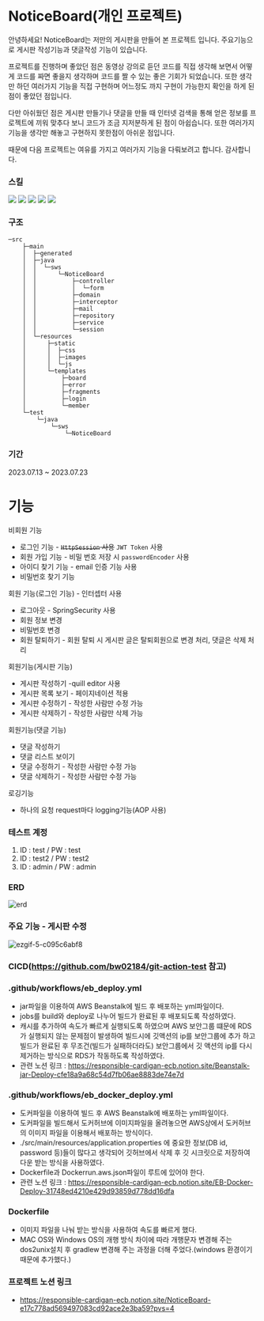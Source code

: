# NoticeBoard(개인 프로젝트)

안녕하세요! NoticeBoard는 저만의 게시판을 만들어 본 프로젝트 입니다. 주요기능으로 게시판 작성기능과 댓글작성 기능이 있습니다.

프로젝트를 진행하며 좋았던 점은 동영상 강의로 듣던 코드를 직접 생각해 보면서 어떻게 코드를 짜면 좋을지 생각하며 코드를 짤 수 있는 좋은 기회가 되었습니다. 또한 생각만 하던 여러가지 기능을 직접 구현하며 어느정도
까지 구현이 가능한지 확인을 하게 된 점이 좋았던 점입니다.

다만 아쉬웠던 점은 게시판 만들기나 댓글을 만들 때 인터넷 검색을 통해 얻은 정보를 프로젝트에 끼워 맞추다 보니 코드가 조금 지저분하게 된 점이 아쉽습니다. 또한 여러가지 기능을 생각만 해놓고 구현하지 못한점이
아쉬운 점입니다.

때문에 다음 프로젝트는 여유를 가지고 여러가지 기능을 다뤄보려고 합니다. 감사합니다.

### 스킬

 <img src="https://img.shields.io/badge/springboot 2.7.13-6DB33F?style=flat&logo=springboot&logoColor=white"/>  <img src="https://img.shields.io/badge/JPA-blue?style=flat"/> <img src="https://img.shields.io/badge/thymeleaf-black?style=flat&logo=thymeleaf&logoColor=005F0F"/> <img src="https://img.shields.io/badge/Elastic Beanstalk-yellow?style=flat&logo=amazonaws&logoColor=#232F3E"/> <img src="https://img.shields.io/badge/GitHub Actions-red?style=flat&logo=githubactions&logoColor=2088FF"/>

### 구조

~~~
─src
    ├─main
    │  ├─generated
    │  ├─java
    │  │  └─sws
    │  │      └─NoticeBoard
    │  │          ├─controller
    │  │          │  └─form
    │  │          ├─domain
    │  │          ├─interceptor
    │  │          ├─mail
    │  │          ├─repository
    │  │          ├─service
    │  │          └─session
    │  └─resources
    │      ├─static
    │      │  ├─css
    │      │  ├─images
    │      │  └─js
    │      └─templates
    │          ├─board
    │          ├─error
    │          ├─fragments
    │          ├─login
    │          └─member
    └─test
        └─java
            └─sws
                └─NoticeBoard
~~~

### 기간

2023.07.13 ~ 2023.07.23

<H1>기능</H1>

비회원 기능

- 로그인 기능 - ~~`HttpSession` 사용~~ `JWT Token` 사용
- 회원 가입 기능 - 비밀 번호 저장 시 `passwordEncoder`  사용
- 아이디 찾기 기능 - email 인증 기능 사용
- 비밀번호 찾기 기능

회원 기능(로그인 기능) - 인터셉터 사용

- 로그아웃 - SpringSecurity 사용
- 회원 정보 변경
- 비밀번호 변경
- 회원 탈퇴하기 - 회원 탈퇴 시 게시판 글은 탈퇴회원으로 변경 처리, 댓글은 삭제 처리

회원기능(게시판 기능)

- 게시판 작성하기 -quill editor 사용
- 게시판 목록 보기 - 페이지네이션 적용
- 게시판 수정하기 - 작성한 사람만 수정 가능
- 게시판 삭제하기 - 작성한 사람만 삭제 가능

회원기능(댓글 기능)

- 댓글 작성하기
- 댓글 리스트 보이기
- 댓글 수정하기 - 작성한 사람만 수정 가능
- 댓글 삭제하기 - 작성한 사람만 수정 가능

로깅기능

- 하나의 요청 request마다 logging기능(AOP 사용)

### 테스트 계정

1. ID : test / PW : test
2. ID : test2 / PW : test2
3. ID : admin / PW : admin

### ERD

![erd](https://github.com/bw02184/NoticeBoard/assets/102367393/89da8996-71d9-49cc-b03c-491475af86b4)

### 주요 기능 - 게시판 수정

![ezgif-5-c095c6abf8](https://github.com/bw02184/NoticeBoard/assets/102367393/a93ede3b-6d0a-4648-af72-46e8e7f1dbfb)

### CICD(https://github.com/bw02184/git-action-test 참고)

### .github/workflows/eb_deploy.yml

- jar파일을 이용하여 AWS Beanstalk에 빌드 후 배포하는 yml파일이다.
- jobs를 build와 deploy로 나누어 빌드가 완료된 후 배포되도록 작성하였다.
- 캐시를 추가하여 속도가 빠르게 실행되도록 하였으며 AWS 보안그룹 떄문에 RDS가 실행되지 않는 문제점이 발생하여 빌드시에 깃액션의 ip를 보안그룹에 추가 하고 빌드가 완료된 후 무조건(빌드가 실패하더라도)
  보안그룹에서 깃 액션의 ip를 다시 제거하는 방식으로 RDS가 작동하도록 작성하였다.
- 관련 노션 링크 : https://responsible-cardigan-ecb.notion.site/Beanstalk-jar-Deploy-cfe18a9a68c54d7fb06ae8883de74e7d

### .github/workflows/eb_docker_deploy.yml

- 도커파일을 이용하여 빌드 후 AWS Beanstalk에 배포하는 yml파일이다.
- 도커파일을 빌드해서 도커허브에 이미지파일을 올려놓으면 AWS상에서 도커허브의 이미지 파일을 이용해서 배포하는 방식이다.
- ./src/main/resources/application.properties 에 중요한 정보(DB id, password 등)들이 많다고 생각되어 깃허브에서 삭제 후 깃 시크릿으로 저장하여 다운 받는 방식을
  사용하였다.
- Dockerfile과 Dockerrun.aws.json파일이 루트에 있어야 한다.
- 관련 노션 링크 : https://responsible-cardigan-ecb.notion.site/EB-Docker-Deploy-31748ed4210e429d93859d778dd16dfa

### Dockerfile

- 이미지 파일을 나눠 받는 방식을 사용하여 속도를 빠르게 했다.
- MAC OS와 Windows OS의 개행 방식 차이에 따라 개행문자 변경해 주는 dos2unix설치 후 gradlew 변경해 주는 과정을 더해 주었다.(windows 환경이기 때문에 추가했다.)

### 프로젝트 노션 링크

- https://responsible-cardigan-ecb.notion.site/NoticeBoard-e17c778ad569497083cd92ace2e3ba59?pvs=4
